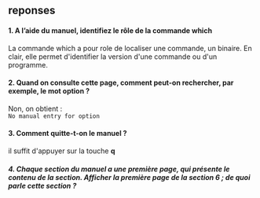 ## reponses

#### 1. A l’aide du manuel, identifiez le rôle de la commande which

La commande which a pour role de localiser une commande, un binaire. En clair, elle permet d'identifier la version d'une commande ou d'un programme.

#### 2. Quand on consulte cette page, comment peut-on rechercher, par exemple, le mot option ?

Non, on obtient : <br>
`No manual entry for option`

#### 3. Comment quitte-t-on le manuel ?

il suffit d'appuyer sur la touche <b>q</b>

##### 4. Chaque section du manuel a une première page, qui présente le contenu de la section. Afficher la première page de la section 6 ; de quoi parle cette section ?
